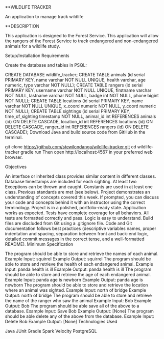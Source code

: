 **WILDLIFE TRACKER

An application to manage track wildlife

**DESCRIPTION

This application is designed to the Forest Service. This application will allow the rangers of the Forest Service to track endangered and non-endangered animals for a wildlife study.

Setup/Installation Requirements

Create the database and tables in PSQL:

CREATE DATABASE wildlife_tracker;
CREATE TABLE animals (id serial PRIMARY KEY, name varchar NOT NULL UNIQUE, health varchar, age numeric, type varchar NOT NULL);
CREATE TABLE rangers (id serial PRIMARY KEY, username varchar NOT NULL UNIQUE, firstname varchar NOT NULL, lastname varchar NOT NULL, badge int NOT NULL, phone bigint NOT NULL);
CREATE TABLE locations (id serial PRIMARY KEY, name varchar NOT NULL UNIQUE, x_coord numeric NOT NULL, y_coord numeric NOT NULL);
CREATE TABLE sightings (id serial PRIMARY KEY, time_of_sighting timestamp NOT NULL, animal_id int REFERENCES animals (id) ON DELETE CASCADE, location_id int REFERENCES locations (id) ON DELETE CASCADE, ranger_id int REFERENCES rangers (id) ON DELETE CASCADE);
Download Java and build source code from GitHub in the terminal.

git clone https://github.com/stewilondanga/wildlife-tracker.git
cd wildlife-tracker
gradle run
Then open http://localhost:4567 in your preferred web browser.

Objectives

An interface or inherited class provides similar content in different classes.
Database timestamps are included for each sighting.
At least two Exceptions can be thrown and caught.
Constants are used in at least one class.
Previous standards are met (see below).
Project demonstrates an understanding of concepts covered this week. If prompted, you can discuss your code and concepts behind it with an instructor using the correct terminology.
Project is in a polished, portfolio-ready state.
Application works as expected.
Tests have complete coverage for all behaviors.
All tests are formatted correctly and pass.
Logic is easy to understand.
Build files are discluded from Git using a .gitignore file.
Code and Git documentation follows best practices (descriptive variables names, proper indentation and spacing, separation between front and back-end logic, detailed commit messages in the correct tense, and a well-formatted README).
Minimum Specification

The program should be able to store and retrieve the names of each animal.
Example Input: squirrel
Example Output: squirrel
The program should be able to store and retrieve the health of each endangered animal.
Example Input: panda health is ill
Example Output: panda health is ill
The program should be able to store and retrieve the age of each endangered animal.
Example Input: panda age is newborn
Example Output: panda age is newborn
The program should be able to store and retrieve the location where an animal was sighted.
Example Input: north of bridge
Example Output: north of bridge
The program should be able to store and retrieve the name of the ranger who saw the animal
Example Input: Bob
Example Output: Bob
The program should be able save all of the above to a database.
Example Input: Save Bob
Example Output: [None]
The program should be able delete any of the above from the database.
Example Input: Delete Bob
Example Output: [None]
Technologies Used

Java
JUnit
Gradle
Spark
Velocity
PostgreSQL
